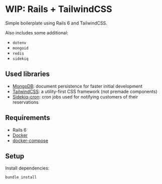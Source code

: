 # WIP: Rails + TailwindCSS

Simple boilerplate using Rails 6 and TailwindCSS.

Also includes some additional:
* `dotenv`
* `mongoid`
* `redis`
* `sidekiq`

## Used libraries
* [MongoDB](https://www.mongodb.com/): document persistence for faster initial development
* [TailwindCSS](http://tailwindcss.com/): a utility-first CSS framework (not premade components)
* [Sidekiq-cron](https://github.com/ondrejbartas/sidekiq-cron): cron jobs used for notifying customers of their reservations

## Requirements
* Rails 6
* [Docker](https://www.docker.com/)
* [docker-compose](https://docs.docker.com/compose/)

## Setup
Install dependencies:
```
bundle install
```
